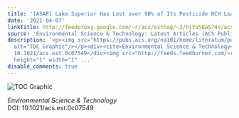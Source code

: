 ```yaml
---
title: '[ASAP] Lake Superior Has Lost over 90% of Its Pesticide HCH Load since 1986'
date: '2021-04-07'
linkTitle: http://feedproxy.google.com/~r/acs/esthag/~3/hjYa5BaS74o/acs.est.0c07549
source: 'Environmental Science & Technology: Latest Articles (ACS Publications)'
description: '<p><img src="https://pubs.acs.org/na101/home/literatum/publisher/achs/journals/content/esthag/0/esthag.ahead-of-print/acs.est.0c07549/20210407-01/images/medium/es0c07549_0005.gif"
  alt="TOC Graphic"/></p><div><cite>Environmental Science & Technology</cite></div><div>DOI:
  10.1021/acs.est.0c07549</div><img src="http://feeds.feedburner.com/~r/acs/esthag/~4/hjYa5BaS74o"
  height="1" width="1" ...'
disable_comments: true
---
```

<p><img src="https://pubs.acs.org/na101/home/literatum/publisher/achs/journals/content/esthag/0/esthag.ahead-of-print/acs.est.0c07549/20210407-01/images/medium/es0c07549_0005.gif" alt="TOC Graphic"/></p><div><cite>Environmental Science & Technology</cite></div><div>DOI: 10.1021/acs.est.0c07549</div><img src="http://feeds.feedburner.com/~r/acs/esthag/~4/hjYa5BaS74o" height="1" width="1" ...